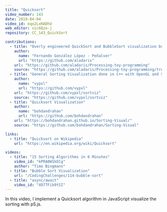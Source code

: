 ```yaml
---
title: "Quicksort"
video_number: 143
date: 2019-04-04
video_id: eqo2LxRADhU
web_editor: vic6Qzo-j
repository: CC_143_QuickSort

contributions:
  - title: "Overly engineered QuickSort and BubbleSort visualization built year ago"
    author:
      name: "Fernando González López - Peñalver"
      url: "https://github.com/aladaris"
    url: "https://github.com/aladaris/Processing-toy-programming"
    source: "https://github.com/aladaris/Processing-toy-programming/tree/master/sketch_sorttingAlgorithms"
  - title: "General Sorting Visualization done in C++ with OpenGL and SFML"
    author:
      name: "vypxl"
      url: "https://github.com/vypxl"
    url: "https://github.com/vypxl/sortviz"
    source: "https://github.com/vypxl/sortviz"
  - title: "Quicksort Visualization"
    author:
      name: "bohdandrahan"
      url: "https://github.com/bohdandrahan"
    url: "https://bohdandrahan.github.io/Sorting-Visual/"
    source: "https://github.com/bohdandrahan/Sorting-Visual"

links:
  - title: "Quicksort on Wikipedia"
    url: "https://en.wikipedia.org/wiki/Quicksort"

videos:
  - title: "15 Sorting Algorithms in 6 Minutes"
    video_id: "kPRA0W1kECg"
    author: "Timo Bingmann"
  - title: "Bubble Sort Visualization"
    url: "/CodingChallenges/114-bubble-sort"
  - title: "async/await"
    video_id: "XO77Fib9tSI"
---
```


In this video, I implement a Quicksort algorithm in JavaScript visualize the sorting with p5.js.
